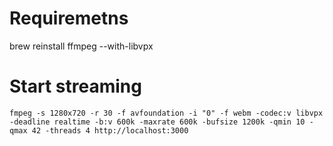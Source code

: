 # Requiremetns

brew reinstall ffmpeg --with-libvpx

# Start streaming

`fmpeg -s 1280x720 -r 30 -f avfoundation -i "0" -f webm -codec:v libvpx -deadline realtime -b:v 600k -maxrate 600k -bufsize 1200k -qmin 10 -qmax 42 -threads 4 http://localhost:3000`
